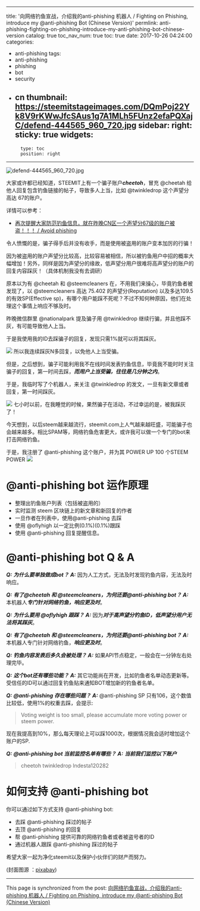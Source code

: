 
---
title: '向网络钓鱼宣战，介绍我的anti-phishing 机器人 / Fighting on Phishing, introduce my @anti-phishing Bot (Chinese Version)'
permlink: anti-phishing-fighting-on-phishing-introduce-my-anti-phishing-bot-chinese-version
catalog: true
toc_nav_num: true
toc: true
date: 2017-10-26 04:24:00
categories:
- anti-phishing
tags:
- anti-phishing
- phishing
- bot
- security
- cn
thumbnail: https://steemitstageimages.com/DQmPoj22Yk8V9rKWwJfcSAus1g7A1MLh5FUnz2efaPQXajC/defend-444565_960_720.jpg
sidebar:
    right:
        sticky: true
widgets:
    -
        type: toc
        position: right
---


![defend-444565_960_720.jpg](https://steemitstageimages.com/DQmPoj22Yk8V9rKWwJfcSAus1g7A1MLh5FUnz2efaPQXajC/defend-444565_960_720.jpg)

大家或许都已经知道，STEEMIT上有一个骗子账户***cheetoh***，冒充 @cheetah 给他人回复包含钓鱼链接的帖子，导致多人上当，比如 @twinkledrop 这个声望分高达 67的账户。

详情可以参考：
* [再次提醒大家防范钓鱼信息，就在昨晚CN区一个声望分67级的账户被盗！！！ / Avoid phishing](https://steemit.com/cn/@oflyhigh/cn-67)

令人愤慨的是，骗子得手后并没有收手，而是使用被盗用的账户变本加厉的行骗！

因为被盗用的账户声望分比较高，比较容易被相信，所以被钓鱼用户中招的概率大幅增加！另外，同样是因为声望分的缘故，低声望分用户很难将高声望分的账户的回复内容踩灰！（具体机制我没有去调研）

原本以为有 @cheetah 和 @steemcleaners 在，不用我们来操心，毕竟钓鱼者被发现了，以 @steemcleaners 高达 75.402 的声望分(Reputation) 以及多达109.5的有效SP(Effective sp)，有哪个用户能踩不死呢？不过不知何种原因，他们在处理这个事情上响应不够及时。

昨晚微信群里 @nationalpark 提及骗子用  @twinkledrop 继续行骗，并且他踩不灰，有可能导致他人上当。

于是我使用我的ID去踩骗子的回复，发现只需1%就可以将其踩灰。

![](https://steemitimages.com/DQmTerAhyb2nnKDZuMg46KzyTBx63hw42aYPRA8F1meKJHm/image.png)
所以我连续踩灰N多回复，以免他人上当受骗。

但是，之后想到，骗子可能利用我不在线时间发表钓鱼信息，毕竟我不能时时关注骗子的回复，第一时间去踩，***而用户上当受骗，往往是几分钟之内***。

于是，我临时写了个机器人，来关注  @twinkledrop 的发文，一旦有新文章或者回复，第一时间踩灰。

![](https://steemitimages.com/DQmRmRkx1e1btiNv2UpVuTzj7Rw7HKxbuPjRtKgKNXfZDeV/image.png)
七小时以前，在我睡觉的时候，果然骗子在活动，不过幸运的是，被我踩灰了！


今天想到，以后steem越来越流行，steemit.com上人气越来越旺盛，可能骗子也会越来越多。相比SPAM等，网络钓鱼危害更大，或许我可以做一个专门的bot来打击网络钓鱼。

于是，我注册了 @anti-phishing 这个账户，并为其 POWER UP 100 个STEEM POWER
![](https://steemitimages.com/DQmYdk9P1KRtysfXx7YsYXJH78q6MKjEXPfgrwfZrtoDBvF/image.png)

# @anti-phishing bot 运作原理

* 整理出钓鱼账户列表（包括被盗用的）
* 实时监测 steem 区块链上的新文章和新回复的作者
* 一旦作者在列表中，使用@anti-phishing 去踩
* 使用 @oflyhigh 以一定比例(0.1%)(0.1%)跟踩
* 使用 @anti-phishing 回复提醒信息。

# @anti-phishing bot Q & A

***Q:*** ***为什么要单独做成bot？***
***A:*** 因为人工方式，无法及时发现钓鱼内容，无法及时响应。

***Q:*** ***有了@cheetah 和 @steemcleaners，为何还要@anti-phishing bot？***
***A:*** 本机器人***专门针对网络钓鱼，响应更及时***。

***Q:*** ***为什么要用 @oflyhigh 跟踩？***
***A:*** 因为***对于高声望分钓鱼ID，低声望分用户无法将其踩灰***。

***Q:*** ***有了@cheetah 和 @steemcleaners，为何还要@anti-phishing bot？***
***A:*** 本机器人专门针对网络钓鱼，***响应更及时***。

***Q:*** ***钓鱼内容发表后多久会被处理？***
***A:*** 如果API节点稳定，一般会在一分钟左右处理完毕。

***Q:*** ***这个bot还有哪些功能？***
***A:*** 其它功能尚在开发，比如钓鱼者名单动态更新等。受信任的ID可以通过回复钓鱼贴来通知BOT增加新的钓鱼者名单。

***Q:***  ***@anti-phishing 存在哪些问题？***
***A:*** @anti-phishing SP 只有106，这个数值比较低，使用1%的权重去踩，会提示:
>Voting weight is too small, please accumulate more voting power or steem power.

现在我提高到10%，那么每天理论上可以踩1000次，根据情况我会适时增加这个账户的SP.

***Q:***  ***@anti-phishing bot 当前监控名单有哪些？***
***A:***  ***当前我们监控以下账户***
>cheetoh
twinkledrop
lndesta120282


# 如何支持  @anti-phishing bot

你可以通过如下方式支持 @anti-phishing bot:

* 去踩 @anti-phishing 踩过的帖子
* 去顶 @anti-phishing 的回复
* 帮 @anti-phishing 提供可靠的网络钓鱼者或者被盗号者的ID
* 通过机器人跟踩 @anti-phishing 踩过的帖子

希望大家一起为净化steemit以及保护小伙伴们的财产而努力。

(封面图源 ：[pixabay](https://pixabay.com))

- - -

This page is synchronized from the post: [向网络钓鱼宣战，介绍我的anti-phishing 机器人 / Fighting on Phishing, introduce my @anti-phishing Bot (Chinese Version)](https://steemit.com/@oflyhigh/anti-phishing-fighting-on-phishing-introduce-my-anti-phishing-bot-chinese-version)
